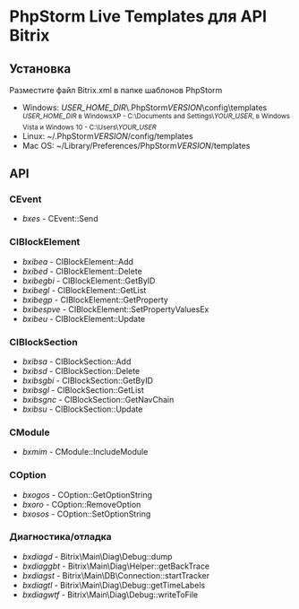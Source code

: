 # PhpStorm Live Templates для API Bitrix

## Установка

Разместите файл Bitrix.xml в папке шаблонов PhpStorm
- Windows: *USER_HOME_DIR*\\.PhpStorm*VERSION*\config\templates<br/>
<sup>*USER_HOME_DIR* в WindowsXP - C:\Documents and Settings\\*YOUR_USER*, в Windows Vista и Windows 10 - C:\Users\\*YOUR_USER*</sup>
- Linux: ~/.PhpStorm*VERSION*/config/templates
- Mac OS: ~/Library/Preferences/PhpStorm*VERSION*/templates

## API

### CEvent

- *bxes* - CEvent::Send

### CIBlockElement

- *bxibea* - CIBlockElement::Add
- *bxibed* - CIBlockElement::Delete
- *bxibegbi* - CIBlockElement::GetByID
- *bxibegl* - CIBlockElement::GetList
- *bxibegp* - CIBlockElement::GetProperty
- *bxibespve* - CIBlockElement::SetPropertyValuesEx
- *bxibeu* - CIBlockElement::Update

### CIBlockSection

- *bxibsa* - CIBlockSection::Add
- *bxibsd* - CIBlockSection::Delete
- *bxibsgbi* - CIBlockSection::GetByID
- *bxibsgl* - CIBlockSection::GetList
- *bxibsgnc* - CIBlockSection::GetNavChain
- *bxibsu* - CIBlockSection::Update

### CModule

- *bxmim* - CModule::IncludeModule

### COption

- *bxogos* - COption::GetOptionString
- *bxoro* - COption::RemoveOption
- *bxosos* - COption::SetOptionString

### Диагностика/отладка

- *bxdiagd* - Bitrix\Main\Diag\Debug::dump
- *bxdiaggbt* - Bitrix\Main\Diag\Helper::getBackTrace
- *bxdiagst* - Bitrix\Main\DB\Connection::startTracker
- *bxdiagtl* - Bitrix\Main\Diag\Debug::getTimeLabels
- *bxdiagwtf* - Bitrix\Main\Diag\Debug::writeToFile
